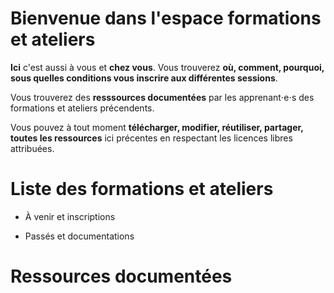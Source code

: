 # Bienvenue dans l'espace formations et ateliers

**Ici** c'est aussi à vous et **chez vous**. Vous trouverez **où, comment, pourquoi, sous quelles conditions vous inscrire aux différentes sessions**. 

Vous trouverez des **resssources documentées** par les apprenant⋅e⋅s des formations et ateliers précendents.

Vous pouvez à tout moment **télécharger, modifier, réutiliser, partager, toutes les ressources** ici précentes en respectant les licences libres attribuées.

# Liste des formations et ateliers

+ À venir et inscriptions

+ Passés et documentations

# Ressources documentées
